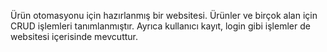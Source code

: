 Ürün otomasyonu için hazırlanmış bir websitesi. Ürünler ve birçok alan için CRUD işlemleri tanımlanmıştır. Ayrıca kullanıcı kayıt, login gibi işlemler de websitesi içerisinde mevcuttur.

